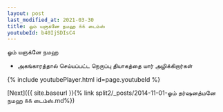 ```yaml
---
layout: post
last_modified_at: 2021-03-30
title: ஓம் யஞக்னே நமஹ ௧௧ டைம்ஸ்
youtubeId: b40IjSDIsC4
---
```

 
 
 ஓம் யஞக்னே நமஹ  
 
 -  அகங்காரத்தால் செய்யப்பட்ட நெருப்பு தியாகத்தை யார் அழிக்கிறார்கள் 
 
  
 
  
 
 
 
 
 
 


{% include youtubePlayer.html id=page.youtubeId %}
 
[Next]({{ site.baseurl }}{% link  split2/_posts/2014-11-01-ஓம் தர்ஷனத்மனே நமஹ ௧௧ டைம்ஸ்.md%})
 
